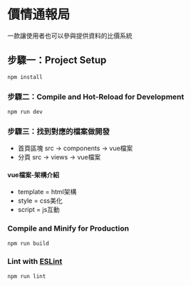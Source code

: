 # 價情通報局
一款讓使用者也可以參與提供資料的比價系統

## 步驟一：Project Setup

```sh
npm install
```

### 步驟二：Compile and Hot-Reload for Development

```sh
npm run dev
```

### 步驟三：找到對應的檔案做開發
+ 首頁區塊 src -> components -> vue檔案
+ 分頁 src -> views -> vue檔案

#### vue檔案-架構介紹
+ template = html架構
+ style = css美化
+ script = js互動

### Compile and Minify for Production

```sh
npm run build
```

### Lint with [ESLint](https://eslint.org/)

```sh
npm run lint
```
